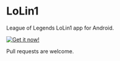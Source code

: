 LoLin1
===============

League of Legends LoLin1 app for Android.

[![Get it now!](http://developer.android.com/images/brand/en_generic_rgb_wo_60.png "Get it now!")](https://play.google.com/store/apps/details?id=org.jorge.lolin1)

Pull requests are welcome.
